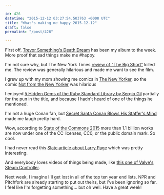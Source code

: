 ```yaml
---

id: 426
datetime: "2015-12-12 03:27:54.503763 +0000 UTC"
title: "What's making me happy 2015-12-12"
draft: false
permalink: "/post/426"

---
```


First off, [Trevor Something's Death Dream](https://trevorsomething.bandcamp.com/album/death-dream) has been my album to the week. More proof that sad things make me #happy.

I'm not sure why, but  The New York Times [review of "The Big Short"](http://www.nytimes.com/2015/12/11/movies/review-in-the-big-short-economic-collapse-for-fun-and-profit.html) killed me. The review was generally hilarious and made me want to see the film.

I grew up with my mom showing me comics in [The New Yorker](https://en.wikipedia.org/wiki/The_New_Yorker), so the comic [Not from the New Yorker](https://thenib.com/not-from-the-new-yorker-28f533a36895) was hilarious

I enjoyed [5 Hidden Gems of the Ruby Standard Library by Sergio Gil](https://www.youtube.com/watch?v=eL-zPihYWBc&feature=youtu.be) partially for the pun in the title, and because I hadn't heard of one of the things he mentioned.

I'm not a huge Conan fan, but [Secret Santa Conan Blows His Staffer's Mind](https://www.youtube.com/watch?v=PBeakKeMWRY&feature=youtu.be) made me laugh pretty hard.

Wow, according to [State of the Commons 2015](https://stateof.creativecommons.org/2015/) more than 1.1 billion works are now under one of the CC licenses, CC0, or the public domain mark. So cool. 

I had never read this [Slate article about Larry Page](http://www.slate.com/blogs/business_insider/2014/04/25/google_s_larry_page_the_co_founder_s_untold_story.html) which was pretty interesting.

And everybody loves videos of things being made, like [this one of Valve's Steam Controller](https://www.youtube.com/watch?v=uCgnWqoP4MM).

Next week, I imagine I'll get lost in all of the top ten year end lists. NPR and Pitchfork are already starting to put out theirs, but I've been ignoring so far. I feel like I'm forgetting something... but oh well. Have a great week!
